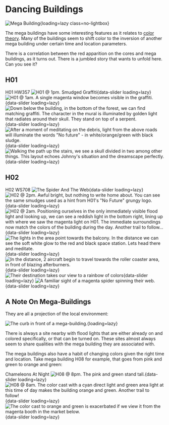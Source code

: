 # Dancing Buildings

![Mega Building](./assets/megabuilding-as-core.png){loading=lazy class=no-lightbox}

The mega buildings have some interesting features as it relates to [color theory](theory-color-1.md).
Many of the buildings seem to shift color to the inversion of another mega building
under certain time and location parameters.

There is a correlation between the red apparition on the cores and mega buildings,
as it turns out. There is a jumbled story that wants to unfold here. Can you see it?

## H01

H01 HW357
![H01 @ 1pm. Smudged Graffiti](./assets/mb-h01-a.png){data-slider loading=lazy}
![H01 @ 1am. A single magenta window becomes visible in the graffiti.](./assets/mb-h01-b.png){data-slider loading=lazy}
![Down below the building, in the bottom of the forest, we can find matching graffiti. The character in the mural is illuminated by golden light that radiates around their skull. They stand on top of a serpent.](./assets/mb-h01-c.png){data-slider loading=lazy}
![After a moment of meditating on the debris, light from the above roads will illuminate the words "No future" - in white/orange/green with black sludge.](./assets/mb-h01-d.jpg){data-slider loading=lazy}
![Walking the path up the stairs, we see a skull divided in two among other things. This layout echoes Johnny's situation and the dreamscape perfectly.](./assets/mb-h01-d.png){data-slider loading=lazy}

## H02

H02 WS708
![The Spider And The Web](./assets/mb-h02-0.png){data-slider loading=lazy}
![H02 @ 2pm. Awful bright, but nothing to write home about. You can see the same smudges used as a hint from H01's "No Future" grungy logo.](./assets/mb-h02-a.png){data-slider loading=lazy}
![H02 @ 2am. Positioning ourselves in the only immediately visible flood light and looking up, we can see a reddish light in the bottom right, lining up with where we saw the magenta light on H01. The immediate surroundings now match the colors of the building during the day. Another trail to follow...](./assets/mb-h02-b.png){data-slider loading=lazy}
![The lights in the area point towards the balcony. In the distance we can see the soft white glow to the red and black space station. Lets head there and meditate.](./assets/mb-h02-c.png){data-slider loading=lazy}
![In the distance, 2 aircraft begin to travel towards the roller coaster area, in front of blazing afterburners.](./assets/mb-h02-d.png){data-slider loading=lazy}
![Their destination takes our view to a rainbow of colors](./assets/mb-h02-e.png){data-slider loading=lazy}
![A familiar sight of a magenta spider spinning their web.](./assets/mb-h02-f.png){data-slider loading=lazy}

## A Note On Mega-Buildings

They are all a projection of the local environment:

![The curb in front of a mega-building.](./assets/megabuilding-example.jpg){loading=lazy}

There is always a site nearby with flood lights that are either already
on and colored specifically, or that can be turned on. These sites almost always
seem to share qualities with the mega building they are associated with.

The mega buildings also have a habit of changing colors given the right time and
location. Take mega building H08 for example, that goes from pink and green to
orange and green:

Chameleons At Night
![H08 @ 8pm. The pink and green stand tall.](./assets/mb-h08-a.png){data-slider loading=lazy}
![H08 @ 8am. The color cast with a cyan direct light and green area light at this time of day makes the building orange and green. Another trail to follow!](./assets/mb-h08-b.png){data-slider loading=lazy}
![The color cast to orange and green is exacerbated if we view it from the magenta booth in the market below.](./assets/mb-h08-c.png){data-slider loading=lazy}
